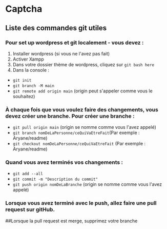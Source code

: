 # Captcha
## Liste des commandes git utiles

### Pour set up wordpress et git localement - vous devez :
1. Installer wordpress (si vous ne l'avez pas fait)
2. Activer Xampp
3. Dans votre dossier thème de wordpress, cliquez sur `git bash here`
4. Dans la console :
 - `git init`
 - `git branch -M main`
 - `git remote add origin main` (origin peut s'appeler comme vous le souhaitez)

### À chaque fois que vous voulez faire des changements, vous devez créer une branche. Pour créer une branche :
- `git pull origin main` (origin se nomme comme vous l'avez appelé)
- `git branch nomDeLaPersonne/ceQuiVaEtreFait`(Par exemple : Aryane/readme)
- `git checkout nomDeLaPersonne/ceQuiVaEtreFait` (Par exemple : Aryane/readme)

### Quand vous avez terminés vos changements :
- `git add --all`
- `git commit -m "Description du commit"`
- `git push origin nomDeLaBranche` (origin se nomme comme vous l'avez appelé)

### Lorsque vous avez terminé avec le push, allez faire une pull request sur gitHub.
##Lorsque la pull request est merge, supprimez votre branche 
